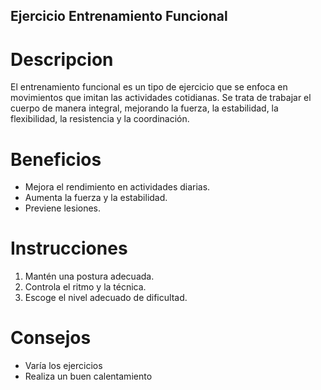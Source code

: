 ## Ejercicio Entrenamiento Funcional

# Descripcion
El entrenamiento funcional es un tipo de ejercicio que se enfoca en movimientos que imitan las actividades cotidianas. Se trata de trabajar el cuerpo de manera integral, mejorando la fuerza, la estabilidad, la flexibilidad, la resistencia y la coordinación.


# Beneficios
- Mejora el rendimiento en actividades diarias.
- Aumenta la fuerza y la estabilidad.
- Previene lesiones.

# Instrucciones
1. Mantén una postura adecuada.
2. Controla el ritmo y la técnica.
3. Escoge el nivel adecuado de dificultad.


# Consejos
- Varía los ejercicios
-  Realiza un buen calentamiento